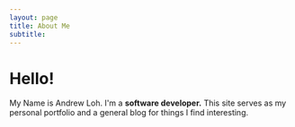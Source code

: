 ```yaml
---
layout: page
title: About Me
subtitle: 
---
```

# Hello!
My Name is Andrew Loh. I'm a __software developer.__ This site serves as my personal portfolio and a general blog for things I find interesting. 
